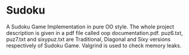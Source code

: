 # Sudoku
A Sudoku Game Implementation in pure OO style.
The whole project description is given in a pdf file called oop documentation.pdf.
puz6.txt, puz7.txt and sixypuz.txt are Traditional, Diagonal and Sixy versions respectively of Sudoku Game.
Valgrind is used to check memory leaks.

